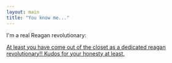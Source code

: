 ```yaml
---
layout: main
title: "You know me..."
---
```

I'm a real Reagan revolutionary:


[At least you have come out of the closet as a dedicated reagan
revolutionary!! Kudos for your honesty at
least.](http://gristmill.grist.org/comments/2005/7/19/182618/561/4#4)
